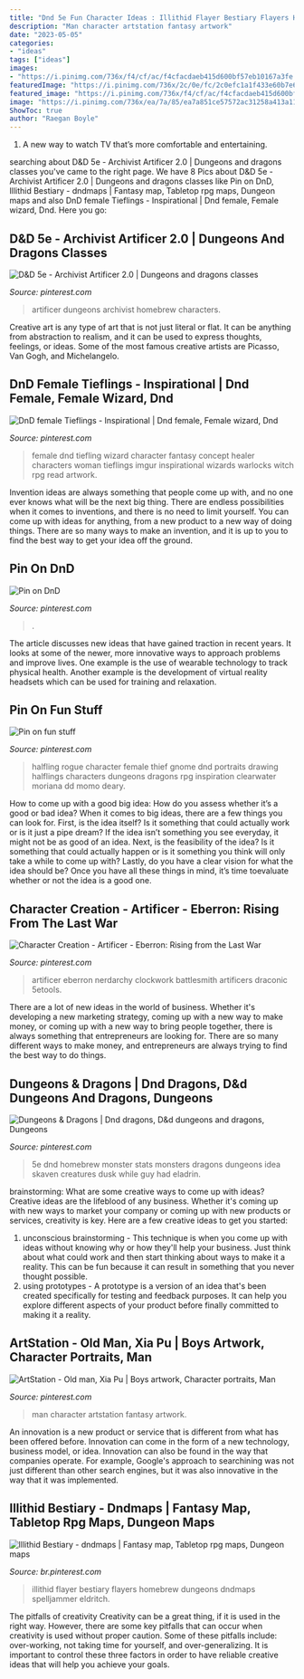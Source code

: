 ```yaml
---
title: "Dnd 5e Fun Character Ideas : Illithid Flayer Bestiary Flayers Homebrew Dungeons Dndmaps Spelljammer Eldritch"
description: "Man character artstation fantasy artwork"
date: "2023-05-05"
categories:
- "ideas"
tags: ["ideas"]
images:
- "https://i.pinimg.com/736x/f4/cf/ac/f4cfacdaeb415d600bf57eb10167a3fe.jpg"
featuredImage: "https://i.pinimg.com/736x/2c/0e/fc/2c0efc1a1f433e60b7e6de962e0e8880.jpg"
featured_image: "https://i.pinimg.com/736x/f4/cf/ac/f4cfacdaeb415d600bf57eb10167a3fe.jpg"
image: "https://i.pinimg.com/736x/ea/7a/85/ea7a851ce57572ac31258a413a11b820.jpg"
ShowToc: true
author: "Raegan Boyle"
---
```



1. A new way to watch TV that’s more comfortable and entertaining.

	

		
searching about D&amp;D 5e - Archivist Artificer 2.0 | Dungeons and dragons classes you've came to the right page. We have 8 Pics about D&amp;D 5e - Archivist Artificer 2.0 | Dungeons and dragons classes like Pin on DnD, Illithid Bestiary - dndmaps | Fantasy map, Tabletop rpg maps, Dungeon maps and also DnD female Tieflings - Inspirational | Dnd female, Female wizard, Dnd. Here you go:
		
    
## D&amp;D 5e - Archivist Artificer 2.0 | Dungeons And Dragons Classes

<img loading=lazy src="https://i.pinimg.com/736x/f4/cf/ac/f4cfacdaeb415d600bf57eb10167a3fe.jpg" onerror="this.onerror=null;this.src='https://tse3.mm.bing.net/th?id=OIP.tVraSX72WHvpxXYtesiIXQHaJl&amp;pid=15.1';" alt="D&amp;D 5e - Archivist Artificer 2.0 | Dungeons and dragons classes">

_Source: pinterest.com_

>artificer dungeons archivist homebrew characters. 

	

Creative art is any type of art that is not just literal or flat. It can be anything from abstraction to realism, and it can be used to express thoughts, feelings, or ideas. Some of the most famous creative artists are Picasso, Van Gogh, and Michelangelo.

    
## DnD Female Tieflings - Inspirational | Dnd Female, Female Wizard, Dnd

<img loading=lazy src="https://i.pinimg.com/736x/ea/7a/85/ea7a851ce57572ac31258a413a11b820.jpg" onerror="this.onerror=null;this.src='https://tse4.mm.bing.net/th?id=OIP.y6HiwCe74ijP_WUZRvTKBAHaOx&amp;pid=15.1';" alt="DnD female Tieflings - Inspirational | Dnd female, Female wizard, Dnd">

_Source: pinterest.com_

>female dnd tiefling wizard character fantasy concept healer characters woman tieflings imgur inspirational wizards warlocks witch rpg read artwork. 

	

Invention ideas are always something that people come up with, and no one ever knows what will be the next big thing. There are endless possibilities when it comes to inventions, and there is no need to limit yourself. You can come up with ideas for anything, from a new product to a new way of doing things. There are so many ways to make an invention, and it is up to you to find the best way to get your idea off the ground.

    
## Pin On DnD

<img loading=lazy src="https://i.pinimg.com/736x/2c/0e/fc/2c0efc1a1f433e60b7e6de962e0e8880.jpg" onerror="this.onerror=null;this.src='https://tse3.mm.bing.net/th?id=OIP._OSwxDAVuHLgelB3e6o5EwHaJ3&amp;pid=15.1';" alt="Pin on DnD">

_Source: pinterest.com_

>. 

	

The article discusses new ideas that have gained traction in recent years. It looks at some of the newer, more innovative ways to approach problems and improve lives. One example is the use of wearable technology to track physical health. Another example is the development of virtual reality headsets which can be used for training and relaxation.

    
## Pin On Fun Stuff

<img loading=lazy src="https://i.pinimg.com/736x/7e/f7/53/7ef753348b2a515d0f1a17ad5f9918bd.jpg" onerror="this.onerror=null;this.src='https://tse4.mm.bing.net/th?id=OIP.TJ3PZIYHp-Yf8WNbXk0ADQAAAA&amp;pid=15.1';" alt="Pin on fun stuff">

_Source: pinterest.com_

>halfling rogue character female thief gnome dnd portraits drawing halflings characters dungeons dragons rpg inspiration clearwater moriana dd momo deary. 

	

How to come up with a good big idea: How do you assess whether it’s a good or bad idea?
When it comes to big ideas, there are a few things you can look for. First, is the idea itself? Is it something that could actually work or is it just a pipe dream? If the idea isn’t something you see everyday, it might not be as good of an idea. Next, is the feasibility of the idea? Is it something that could actually happen or is it something you think will only take a while to come up with? Lastly, do you have a clear vision for what the idea should be? Once you have all these things in mind, it’s time toevaluate whether or not the idea is a good one.

    
## Character Creation - Artificer - Eberron: Rising From The Last War

<img loading=lazy src="https://i.pinimg.com/736x/fa/92/9d/fa929d0bc5eb557a158cf2dd9078c9c5.jpg" onerror="this.onerror=null;this.src='https://tse4.mm.bing.net/th?id=OIP.7ieRJ6J_LVTcYvA7EQlr-wHaJ_&amp;pid=15.1';" alt="Character Creation - Artificer - Eberron: Rising from the Last War">

_Source: pinterest.com_

>artificer eberron nerdarchy clockwork battlesmith artificers draconic 5etools. 

	

There are a lot of new ideas in the world of business. Whether it's developing a new marketing strategy, coming up with a new way to make money, or coming up with a new way to bring people together, there is always something that entrepreneurs are looking for. There are so many different ways to make money, and entrepreneurs are always trying to find the best way to do things.

    
## Dungeons &amp; Dragons | Dnd Dragons, D&amp;d Dungeons And Dragons, Dungeons

<img loading=lazy src="https://i.pinimg.com/736x/72/f5/7f/72f57f4857d8c05b7dfa8366ec1a8e09.jpg" onerror="this.onerror=null;this.src='https://tse4.mm.bing.net/th?id=OIP.q7Vy68_OeaSh9Img_VBgiQHaJl&amp;pid=15.1';" alt="Dungeons &amp; Dragons | Dnd dragons, D&amp;d dungeons and dragons, Dungeons">

_Source: pinterest.com_

>5e dnd homebrew monster stats monsters dragons dungeons idea skaven creatures dusk while guy had eladrin. 

	

brainstorming: What are some creative ways to come up with ideas?
Creative ideas are the lifeblood of any business. Whether it's coming up with new ways to market your company or coming up with new products or services, creativity is key. Here are a few creative ideas to get you started: 
1. unconscious brainstorming - This technique is when you come up with ideas without knowing why or how they'll help your business. Just think about what could work and then start thinking about ways to make it a reality. This can be fun because it can result in something that you never thought possible. 
2. using prototypes - A prototype is a version of an idea that's been created specifically for testing and feedback purposes. It can help you explore different aspects of your product before finally committed to making it a reality.

    
## ArtStation - Old Man, Xia Pu | Boys Artwork, Character Portraits, Man

<img loading=lazy src="https://i.pinimg.com/736x/b3/9b/bb/b39bbbd4f4e1325c0289273e5ca6669b.jpg" onerror="this.onerror=null;this.src='https://tse3.mm.bing.net/th?id=OIP.YkDLlSxLnFwaCvMjNOHsawHaKe&amp;pid=15.1';" alt="ArtStation - Old man, Xia Pu | Boys artwork, Character portraits, Man">

_Source: pinterest.com_

>man character artstation fantasy artwork. 

	

An innovation is a new product or service that is different from what has been offered before. Innovation can come in the form of a new technology, business model, or idea. Innovation can also be found in the way that companies operate. For example, Google's approach to searchining was not just different than other search engines, but it was also innovative in the way that it was implemented.

    
## Illithid Bestiary - Dndmaps | Fantasy Map, Tabletop Rpg Maps, Dungeon Maps

<img loading=lazy src="https://i.pinimg.com/736x/73/cd/b6/73cdb68105ce4923b564ace5b3fddb76.jpg" onerror="this.onerror=null;this.src='https://tse4.mm.bing.net/th?id=OIP.wC30wF3mfIhaHkXhWW99swHaJl&amp;pid=15.1';" alt="Illithid Bestiary - dndmaps | Fantasy map, Tabletop rpg maps, Dungeon maps">

_Source: br.pinterest.com_

>illithid flayer bestiary flayers homebrew dungeons dndmaps spelljammer eldritch. 

	

The pitfalls of creativity
Creativity can be a great thing, if it is used in the right way. However, there are some key pitfalls that can occur when creativity is used without proper caution. Some of these pitfalls include: over-working, not taking time for yourself, and over-generalizing. It is important to control these three factors in order to have reliable creative ideas that will help you achieve your goals.

